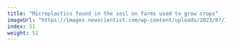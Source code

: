 ```yaml
---
title: "Microplastics found in the soil on farms used to grow crops"
imageUrl: "https://images.newscientist.com/wp-content/uploads/2023/07/11112443/SEI_163589417.jpg?width=600"
index: 51
weight: 51
---
```

